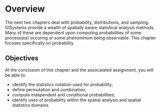 # Overview
The next two chapters deal with probability, distributions, and sampling.  GISystems provide a wealth of spatially aware statistical analysis methods.  Many of these are dependent upon computing probabilities of some process(es) occuring or some phenominom being observable.  This chapter focuses specifically on probability.

## Objectives
At the conclusion of this chapter and the assocaiated assignment, you will be able to:

* identify the statistics notation used for probability; 
* define permutation and combination;
* compute independent and conditional probabilities;
* identify uses of probability within the spatial analysis and spatial statistics domains.